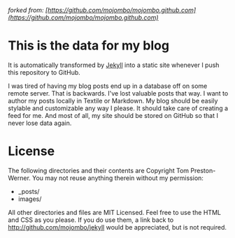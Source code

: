 _forked from: [https://github.com/mojombo/mojombo.github.com](https://github.com/mojombo/mojombo.github.com)_

# This is the data for my blog

It is automatically transformed by [Jekyll](http://github.com/mojombo/jekyll) into a static site whenever I push this repository to GitHub.

I was tired of having my blog posts end up in a database off on some remote server. That is backwards. I've lost valuable posts that way. I want to author my posts locally in Textile or Markdown. My blog should be easily stylable and customizable any way I please. It should take care of creating a feed for me. And most of all, my site should be stored on GitHub so that I never lose data again.

# License

The following directories and their contents are Copyright Tom Preston-Werner. You may not reuse anything therein without my permission:

* _posts/
* images/

All other directories and files are MIT Licensed. Feel free to use the HTML and CSS as you please. If you do use them, a link back to http://github.com/mojombo/jekyll would be appreciated, but is not required.